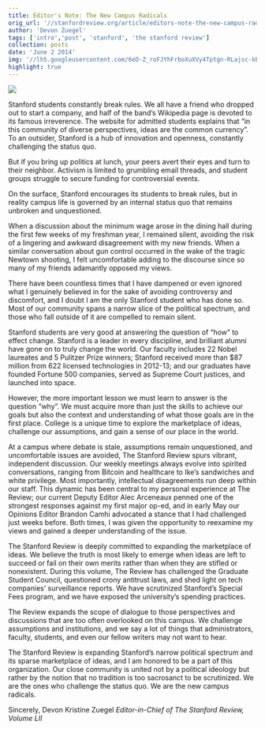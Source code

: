 ```yaml
---
title: Editor's Note: The New Campus Radicals
orig_url: '//stanfordreview.org/article/editors-note-the-new-campus-radicals/'
author: 'Devon Zuegel'
tags: ['intro','post', 'stanford', 'the stanford review']
collection: posts
date: 'June 2 2014'
img: '//lh5.googleusercontent.com/6eD-Z_roFJYhFrboXuXVy4Tptgn-RLajsc-kBYEFPqMwSGyHIdVtsa-G91-W6wNZQlQaLvslNQNixMEaAMPBfT2UOfDwyTzy-w6rP7xj1Fpe-tMN3cRN4tigiXdbsPl5Pw'
highlight: true
---
```


![](//lh5.googleusercontent.com/6eD-Z_roFJYhFrboXuXVy4Tptgn-RLajsc-kBYEFPqMwSGyHIdVtsa-G91-W6wNZQlQaLvslNQNixMEaAMPBfT2UOfDwyTzy-w6rP7xj1Fpe-tMN3cRN4tigiXdbsPl5Pw)

Stanford students constantly break rules. We all have a friend who dropped out to start a company, and half of the band’s Wikipedia page is devoted to its famous irreverence. The website for admitted students explains that “in this community of diverse perspectives, ideas are the common currency”. To an outsider, Stanford is a hub of innovation and openness, constantly challenging the status quo.

But if you bring up politics at lunch, your peers avert their eyes and turn to their neighbor. Activism is limited to grumbling email threads, and student groups struggle to secure funding for controversial events.

On the surface, Stanford encourages its students to break rules, but in reality campus life is governed by an internal status quo that remains unbroken and unquestioned.

When a discussion about the minimum wage arose in the dining hall during the first few weeks of my freshman year, I remained silent, avoiding the risk of a lingering and awkward disagreement with my new friends. When a similar conversation about gun control occurred in the wake of the tragic Newtown shooting, I felt uncomfortable adding to the discourse since so many of my friends adamantly opposed my views.

There have been countless times that I have dampened or even ignored what I genuinely believed in for the sake of avoiding controversy and discomfort, and I doubt I am the only Stanford student who has done so. Most of our community spans a narrow slice of the political spectrum, and those who fall outside of it are compelled to remain silent.

Stanford students are very good at answering the question of “how” to effect change. Stanford is a leader in every discipline, and brilliant alumni have gone on to truly change the world. Our faculty includes 22 Nobel laureates and 5 Pulitzer Prize winners; Stanford received more than $87 million from 622 licensed technologies in 2012-13; and our graduates have founded Fortune 500 companies, served as Supreme Court justices, and launched into space.

However, the more important lesson we must learn to answer is the question “why”. We must acquire more than just the skills to achieve our goals but also the context and understanding of what those goals are in the first place. College is a unique time to explore the marketplace of ideas, challenge our assumptions, and gain a sense of our place in the world.

At a campus where debate is stale, assumptions remain unquestioned, and uncomfortable issues are avoided, The Stanford Review spurs vibrant, independent discussion. Our weekly meetings always evolve into spirited conversations, ranging from Bitcoin and healthcare to Ike’s sandwiches and white privilege. Most importantly, intellectual disagreements run deep within our staff. This dynamic has been central to my personal experience at The Review; our current Deputy Editor Alec Arceneaux penned one of the strongest responses against my first major op-ed, and in early May our Opinions Editor Brandon Camhi advocated a stance that I had challenged just weeks before. Both times, I was given the opportunity to reexamine my views and gained a deeper understanding of the issue.

The Stanford Review is deeply committed to expanding the marketplace of ideas. We believe the truth is most likely to emerge when ideas are left to succeed or fail on their own merits rather than when they are stifled or nonexistent. During this volume, The Review has challenged the Graduate Student Council, questioned crony antitrust laws, and shed light on tech companies’ surveillance reports. We have scrutinized Stanford’s Special Fees program, and we have exposed the university’s spending practices.

The Review expands the scope of dialogue to those perspectives and discussions that are too often overlooked on this campus. We challenge assumptions and institutions, and we say a lot of things that administrators, faculty, students, and even our fellow writers may not want to hear.

The Stanford Review is expanding Stanford’s narrow political spectrum and its sparse marketplace of ideas, and I am honored to be a part of this organization. Our close community is united not by a political ideology but rather by the notion that no tradition is too sacrosanct to be scrutinized. We are the ones who challenge the status quo. We are the new campus radicals.

Sincerely,
Devon Kristine Zuegel
*Editor-in-Chief of The Stanford Review, Volume LII*